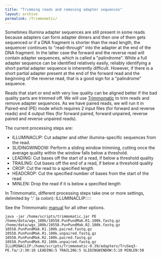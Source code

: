 ```yaml
---
title: "Trimming reads and removing adapter sequences"
layout: archive
permalink: /Trimmomatic/
---
```


Sometimes Illumina adapter sequences are still present in some reads because adapters can form adapter dimers and then one of them gets sequenced or if a DNA fragment is shorter than the read length, the sequencer continues to "read-through" into the adapter at the end of the DNA fragment. In the latter case the forward and the reverse read will contain adapter sequences, which is called a "palindrome". While a full adapter sequence can be identified relatively easily, reliably identifying a short partial adapter sequence is inherently difficult. However, if there is a short partial adapter present at the end of the forward read and the beginning of the reverse read, that is a good sign for a "palindrome" sequence.

Reads that start or end with very low quality can be aligned better if the bad quality parts are trimmed off. We will use [Trimmomatic](http://www.usadellab.org/cms/?page=trimmomatic) to trim reads and remove adapter sequences. As we have paired reads, we will run it in Paired-end (PE) mode which requires 2 input files (for forward and reverse reads) and 4 output files (for forward paired, forward unpaired, reverse paired and reverse unpaired reads).

The current processing steps are:
* ILLUMINACLIP: Cut adapter and other illumina-specific sequences from the read.
* SLIDINGWINDOW: Perform a sliding window trimming, cutting once the average quality within the window falls below a threshold.
* LEADING: Cut bases off the start of a read, if below a threshold quality
* TRAILING: Cut bases off the end of a read, if below a threshold quality
* CROP: Cut the read to a specified length
* HEADCROP: Cut the specified number of bases from the start of the read
* MINLEN: Drop the read if it is below a specified length

In Trimmomatic, different processing steps take one or more settings, delimited by ':' (a colon):
ILLUMINACLIP:<fastaWithAdapters>:<seed mismatches>:<palindrome clip threshold>:<simple clip threshold>:<minAdapterLength>

See the Trimmomatic [manual](http://www.usadellab.org/cms/uploads/supplementary/Trimmomatic/TrimmomaticManual_V0.32.pdf) for all other options.

```shell
java -jar /home/scripts/trimmomatic.jar PE /home/data/wgs_100k/10558.PunPundMak.R1.100k.fastq.gz /home/data/wgs_100k/10558.PunPundMak.R2.100k.fastq.gz 10558.PunPundMak.R1.100k.paired.fastq.gz 10558.PunPundMak.R1.100k.unpaired.fastq.gz 10558.PunPundMak.R2.100k.paired.fastq.gz 10558.PunPundMak.R2.100k.unpaired.fastq.gz ILLUMINACLIP:/home/scripts/Trimmomatic-0.39/adapters/TruSeq3-PE.fa/:2:30:10 LEADING:5 TRAILING:5 SLIDINGWINDOW:5:10 MINLEN:50
```
